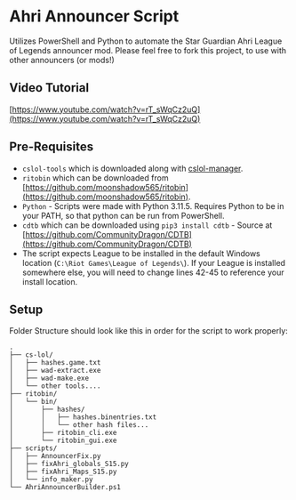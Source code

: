 # Ahri Announcer Script

Utilizes PowerShell and Python to automate the Star Guardian Ahri League of Legends announcer mod.
Please feel free to fork this project, to use with other announcers (or mods!)

## Video Tutorial
[https://www.youtube.com/watch?v=rT_sWqCz2uQ](https://www.youtube.com/watch?v=rT_sWqCz2uQ)

## Pre-Requisites
- `cslol-tools` which is downloaded along with [cslol-manager](https://github.com/LeagueToolkit/cslol-manager).
- `ritobin` which can be downloaded from [https://github.com/moonshadow565/ritobin](https://github.com/moonshadow565/ritobin). 
- `Python` - Scripts were made with Python 3.11.5. Requires Python to be in your PATH, so that python can be run from PowerShell.
- `cdtb` which can be downloaded using `pip3 install cdtb` - Source at [https://github.com/CommunityDragon/CDTB](https://github.com/CommunityDragon/CDTB)
- The script expects League to be installed in the default Windows location (`C:\Riot Games\League of Legends\`). If your League is installed somewhere else, you will need to change lines 42-45 to reference your install location.

## Setup
Folder Structure should look like this in order for the script to work properly:

```
.
├── cs-lol/
│   ├── hashes.game.txt
│   ├── wad-extract.exe
│   ├── wad-make.exe
│   └── other tools....
├── ritobin/
│   └── bin/
│       ├── hashes/
│       │   ├── hashes.binentries.txt
│       │   └── other hash files...
│       ├── ritobin_cli.exe
│       └── ritobin_gui.exe
├── scripts/
│   ├── AnnouncerFix.py
│   ├── fixAhri_globals_S15.py
│   ├── fixAhri_Maps_S15.py
│   └── info_maker.py
└── AhriAnnouncerBuilder.ps1
```
